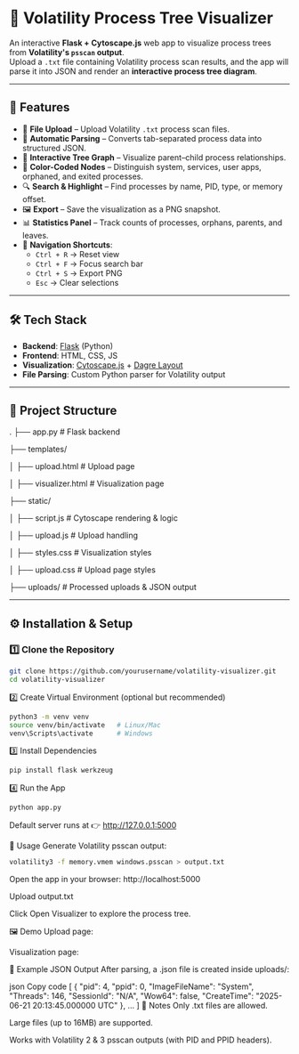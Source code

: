 # 🧩 Volatility Process Tree Visualizer

An interactive **Flask + Cytoscape.js** web app to visualize process trees from **Volatility's `psscan` output**.  
Upload a `.txt` file containing Volatility process scan results, and the app will parse it into JSON and render an **interactive process tree diagram**.

---

## 🚀 Features
- 📂 **File Upload** – Upload Volatility `.txt` process scan files.
- 🔄 **Automatic Parsing** – Converts tab-separated process data into structured JSON.
- 🌳 **Interactive Tree Graph** – Visualize parent–child process relationships.
- 🎨 **Color-Coded Nodes** – Distinguish system, services, user apps, orphaned, and exited processes.
- 🔍 **Search & Highlight** – Find processes by name, PID, type, or memory offset.
- 🖼 **Export** – Save the visualization as a PNG snapshot.
- 📊 **Statistics Panel** – Track counts of processes, orphans, parents, and leaves.
- 🧭 **Navigation Shortcuts**:
  - `Ctrl + R` → Reset view  
  - `Ctrl + F` → Focus search bar  
  - `Ctrl + S` → Export PNG  
  - `Esc` → Clear selections  

---

## 🛠️ Tech Stack
- **Backend**: [Flask](https://flask.palletsprojects.com/) (Python)
- **Frontend**: HTML, CSS, JS
- **Visualization**: [Cytoscape.js](https://js.cytoscape.org/) + [Dagre Layout](https://github.com/dagrejs/dagre)
- **File Parsing**: Custom Python parser for Volatility output

---

## 📂 Project Structure
.
├── app.py # Flask backend

├── templates/

│ ├── upload.html # Upload page

│ ├── visualizer.html # Visualization page

├── static/

│ ├── script.js # Cytoscape rendering & logic

│ ├── upload.js # Upload handling

│ ├── styles.css # Visualization styles

│ ├── upload.css # Upload page styles

├── uploads/ # Processed uploads & JSON output

---

## ⚙️ Installation & Setup

### 1️⃣ Clone the Repository
```bash
git clone https://github.com/yourusername/volatility-visualizer.git
cd volatility-visualizer
```
2️⃣ Create Virtual Environment (optional but recommended)
```bash
python3 -m venv venv
source venv/bin/activate   # Linux/Mac
venv\Scripts\activate      # Windows
```
3️⃣ Install Dependencies
```bash
pip install flask werkzeug
```
4️⃣ Run the App
```bash
python app.py
```
Default server runs at 👉 http://127.0.0.1:5000

📖 Usage
Generate Volatility psscan output:

```bash
volatility3 -f memory.vmem windows.psscan > output.txt
```
Open the app in your browser: http://localhost:5000

Upload output.txt

Click Open Visualizer to explore the process tree.

🖼️ Demo
Upload page:

Visualization page:

🧪 Example JSON Output
After parsing, a .json file is created inside uploads/:

json
Copy code
[
  {
    "pid": 4,
    "ppid": 0,
    "ImageFileName": "System",
    "Threads": 146,
    "SessionId": "N/A",
    "Wow64": false,
    "CreateTime": "2025-06-21 20:13:45.000000 UTC"
  },
  ...
]
📝 Notes
Only .txt files are allowed.

Large files (up to 16MB) are supported.

Works with Volatility 2 & 3 psscan outputs (with PID and PPID headers).
